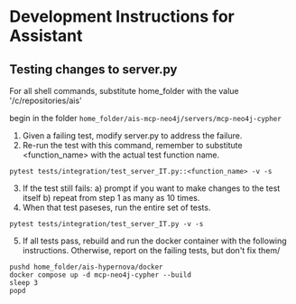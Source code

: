 # Development Instructions for Assistant

## Testing changes to server.py

For all shell commands, substitute home_folder with the value '/c/repositories/ais'

begin in the folder `home_folder/ais-mcp-neo4j/servers/mcp-neo4j-cypher`  
1. Given a failing test, modify server.py to address the failure.
2. Re-run the test with this command, remember to substitute <function_name> with the actual test function name.
```
pytest tests/integration/test_server_IT.py::<function_name> -v -s
```
3. If the test still fails:
    a) prompt if you want to make changes to the test itself
    b) repeat from step 1 as many as 10 times.
4. When that test paseses, run the entire set of tests.
```
pytest tests/integration/test_server_IT.py -v -s
```
5. If all tests pass, rebuild and run the docker container with the following instructions. Otherwise, report on the failing tests, but don't fix them/
```
pushd home_folder/ais-hypernova/docker
docker compose up -d mcp-neo4j-cypher --build
sleep 3
popd
```
